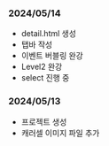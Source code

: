 
### 2024/05/14
* detail.html 생성
* 탭바 작성
* 이벤트 버블링 완강
* Level2 완강
* select 진행 중

### 2024/05/13
* 프로젝트 생성
* 캐러셀 이미지 파일 추가
